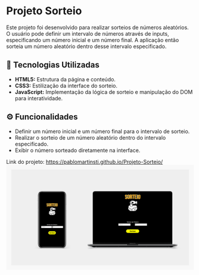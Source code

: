 # Projeto Sorteio

Este projeto foi desenvolvido para realizar sorteios de números aleatórios. O usuário pode definir um intervalo de números através de inputs, especificando um número inicial e um número final. A aplicação então sorteia um número aleatório dentro desse intervalo especificado.

## 🚀 Tecnologias Utilizadas

- **HTML5:** Estrutura da página e conteúdo.
- **CSS3:** Estilização da interface do sorteio.
- **JavaScript:** Implementação da lógica de sorteio e manipulação do DOM para interatividade.

## ⚙️ Funcionalidades

- Definir um número inicial e um número final para o intervalo de sorteio.
- Realizar o sorteio de um número aleatório dentro do intervalo especificado.
- Exibir o número sorteado diretamente na interface.



Link do projeto: https://pablomartinsti.github.io/Projeto-Sorteio/
<img src ="https://github.com/pablomartinsti/Projeto-Sorteio/blob/main/assets/projeto-sorteio.png">

